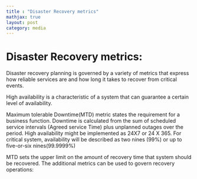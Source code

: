```yaml
---
title : "Disaster Recovery metrics"
mathjax: true
layout: post
category: media
---
```


<h1>Disaster Recovery metrics:</h1>

Disaster recovery planning is governed by a variety of metrics that express how reliable services are and how long it takes to recover from critical events.

High availability is a characteristic of a system that can guarantee a certain level of availability.

Maximum tolerable Downtime(MTD) metric states the requirement for a business function. Downtime is calculated from the sum of scheduled service intervals (Agreed service Time) plus unplanned outages over the period. High availability might be implemented as 24X7 or 24 X 365. For critical system, availability will be described as two nines (99%) or up to five-or-six nines(99.9999%)

MTD sets the upper limit on the amount of recovery time that system should be recovered. The additional metrics can be used to govern recovery operations: